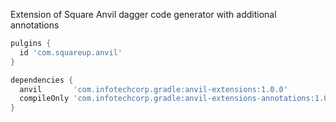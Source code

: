 Extension of Square Anvil dagger code generator with additional annotations

```groovy
pulgins {
  id 'com.squareup.anvil'
}

dependencies {
  anvil       'com.infotechcorp.gradle:anvil-extensions:1.0.0'
  compileOnly 'com.infotechcorp.gradle:anvil-extensions-annotations:1.0.0'
}
```